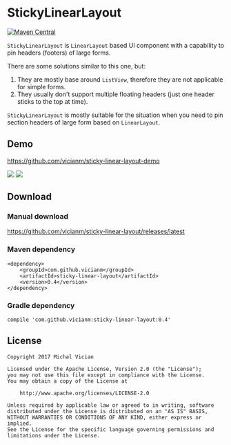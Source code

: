 # StickyLinearLayout

[![Maven Central](https://img.shields.io/maven-central/v/com.github.vicianm/sticky-linear-layout.svg?style=flat)](https://github.com/vicianm/sticky-linear-layout/releases/latest)

`StickyLinearLayout` is `LinearLayout` based UI component with a capability to pin headers (footers) of large forms.

There are some solutions similar to this one, but:
1. They are mostly base around `ListView`, therefore they are not applicable for simple forms.
1. They usually don't support multiple floating headers (just one header sticks to the top at time).

`StickyLinearLayout` is mostly suitable for the situation when you need to pin section headers of large form based on `LinearLayout`.

## Demo

https://github.com/vicianm/sticky-linear-layout-demo

![](https://raw.githubusercontent.com/vicianm/sticky-linear-layout/master/docs/images/demo-tablet-01.gif)
![](https://raw.githubusercontent.com/vicianm/sticky-linear-layout/master/docs/images/demo-tablet-02.gif)

## Download

### Manual download

https://github.com/vicianm/sticky-linear-layout/releases/latest

### Maven dependency

    <dependency>
        <groupId>com.github.vicianm</groupId>
        <artifactId>sticky-linear-layout</artifactId>
        <version>0.4</version>
    </dependency>

### Gradle dependency

    compile 'com.github.vicianm:sticky-linear-layout:0.4'

## License

```license
Copyright 2017 Michal Vician

Licensed under the Apache License, Version 2.0 (the "License");
you may not use this file except in compliance with the License.
You may obtain a copy of the License at

    http://www.apache.org/licenses/LICENSE-2.0

Unless required by applicable law or agreed to in writing, software
distributed under the License is distributed on an "AS IS" BASIS,
WITHOUT WARRANTIES OR CONDITIONS OF ANY KIND, either express or implied.
See the License for the specific language governing permissions and
limitations under the License.
